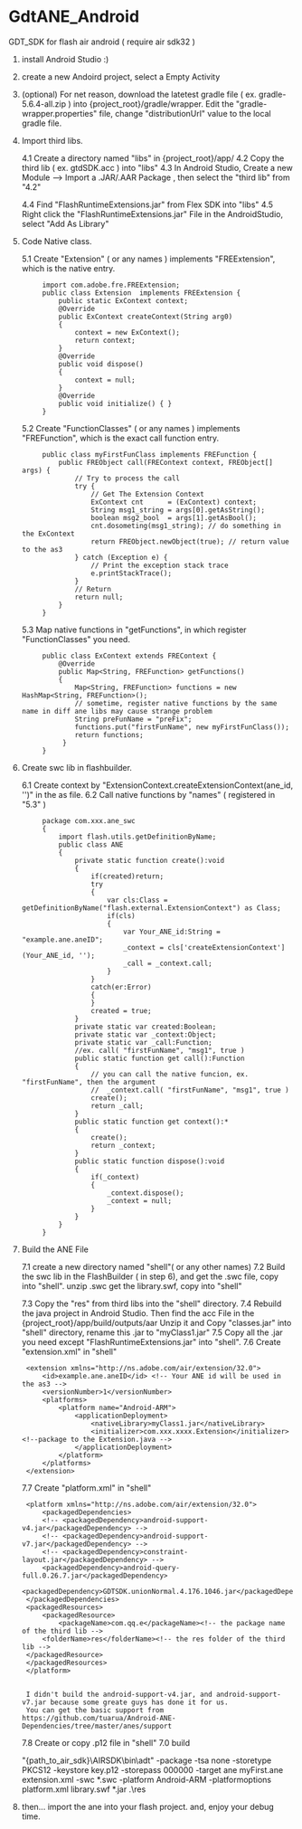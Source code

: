 # GdtANE_Android

GDT_SDK for flash air android
( require air sdk32 )

1. 	install Android Studio :)
2. 	create a new Andoird project, select a Empty Activity

3.	(optional) 
	For net reason, download the latetest gradle file ( ex. gradle-5.6.4-all.zip ) into {project_root}/gradle/wrapper.
	Edit the "gradle-wrapper.properties" file, change "distributionUrl" value to the local gradle file.

4. Import third libs.

	4.1 Create a directory named "libs" in {project_root}/app/
	4.2 Copy the third lib ( ex. gtdSDK.acc ) into "libs"
	4.3 In Android Studio, Create a new Module --> Import a .JAR/.AAR Package , then select the "third lib" from "4.2"

	4.4 Find "FlashRuntimeExtensions.jar" from Flex SDK into "libs"
	4.5 Right click the "FlashRuntimeExtensions.jar" File in the AndroidStudio, select "Add As Library"

5. Code Native class.

	5.1 Create "Extension" ( or any names ) implements "FREExtension", which is the native entry.

			import com.adobe.fre.FREExtension;
			public class Extension  implements FREExtension {
			    public static ExContext context;
			    @Override
			    public ExContext createContext(String arg0)
			    {
			        context = new ExContext();
			        return context;
			    }
			    @Override
			    public void dispose()
			    {
			        context = null;
			    }
			    @Override
			    public void initialize() { }
			}

	5.2 Create "FunctionClasses" ( or any names ) implements "FREFunction", which is the exact call function entry. 

			public class myFirstFunClass implements FREFunction {
				public FREObject call(FREContext context, FREObject[] args) {
					// Try to process the call
					try {
						// Get The Extension Context
						ExContext cnt      = (ExContext) context;
						String msg1_string = args[0].getAsString();
						boolean msg2_bool  = args[1].getAsBool();
						cnt.dosometing(msg1_string); // do something in the ExContext
						return FREObject.newObject(true); // return value to the as3
					} catch (Exception e) {
						// Print the exception stack trace
						e.printStackTrace();
					}
					// Return
					return null;
				}
			}

	5.3 Map native functions in "getFunctions", in which register "FunctionClasses" you need.

			public class ExContext extends FREContext {
			    @Override
			    public Map<String, FREFunction> getFunctions()
			    {
			    	Map<String, FREFunction> functions = new HashMap<String, FREFunction>();
	        		// sometime, register native functions by the same name in diff ane libs may cause strange problem
	        		String preFunName = "preFix"; 
	        		functions.put("firstFunName", new myFirstFunClass());
	        		return functions;
	    		 }
    		}

6. Create swc lib in flashbuilder.

	6.1 Create context by "ExtensionContext.createExtensionContext(ane_id, '')" in the as file.
	6.2 Call native functions by "names" ( registered in "5.3" )

			package com.xxx.ane_swc
			{
				import flash.utils.getDefinitionByName;			
				public class ANE
				{
					private static function create():void
					{
						if(created)return;
						try
						{
							var cls:Class = getDefinitionByName("flash.external.ExtensionContext") as Class;
							if(cls)
							{
								var Your_ANE_id:String = "example.ane.aneID";
								_context = cls['createExtensionContext'](Your_ANE_id, ''); 
								_call = _context.call;
							}
						}
						catch(er:Error)
						{
						}
						created = true;
					}
					private static var created:Boolean;
					private static var _context:Object;
					private static var _call:Function;
					//ex. call( "firstFunName", "msg1", true )
					public static function get call():Function
					{
						// you can call the native funcion, ex. "firstFunName", then the argument
						//  _context.call( "firstFunName", "msg1", true )
						create();
						return _call;
					}
					public static function get context():*
					{
						create();
						return _context;
					}
					public static function dispose():void
					{
						if(_context)
						{
							_context.dispose();
							_context = null;
						}
					}
				}
			}

7. Build the ANE File

	7.1 create a new directory named "shell"( or any other names)
	7.2 Build the swc lib in the FlashBuilder ( in step 6), and get the .swc file, copy into "shell".
		unzip .swc get the library.swf, copy into "shell"

	7.3 Copy the "res" from third libs into the "shell" directory.
    7.4 Rebuild the java project in Android Studio.
    	Then find the acc File in the {project_root}/app/build/outputs/aar
    	Unzip it and Copy "classes.jar" into "shell" directory, rename this .jar to "myClass1.jar"
    7.5 Copy all the .jar you need except "FlashRuntimeExtensions.jar" into "shell".
    7.6 Create "extension.xml" in "shell"

    	<extension xmlns="http://ns.adobe.com/air/extension/32.0">
		    <id>example.ane.aneID</id> <!-- Your ANE id will be used in the as3 -->
		    <versionNumber>1</versionNumber>
		    <platforms>
		        <platform name="Android-ARM">
		            <applicationDeployment>
		                <nativeLibrary>myClass1.jar</nativeLibrary>
		                <initializer>com.xxx.xxxx.Extension</initializer>  <!--package to the Extension.java -->
		            </applicationDeployment>
		        </platform>
		    </platforms>
		</extension>

	7.7 Create "platform.xml" in "shell"

		<platform xmlns="http://ns.adobe.com/air/extension/32.0">
			<packagedDependencies>
		    <!-- <packagedDependency>android-support-v4.jar</packagedDependency> --> 
		    <!-- <packagedDependency>android-support-v7.jar</packagedDependency> -->
		    <!-- <packagedDependency>constraint-layout.jar</packagedDependency> -->
			<packagedDependency>android-query-full.0.26.7.jar</packagedDependency> 
			<packagedDependency>GDTSDK.unionNormal.4.176.1046.jar</packagedDependency> 
		</packagedDependencies> 
		<packagedResources>
			<packagedResource>
				<packageName>com.qq.e</packageName><!-- the package name of the third lib -->
		    <folderName>res</folderName><!-- the res folder of the third lib -->
		</packagedResource>
		</packagedResources>
		</platform>


		I didn't build the android-support-v4.jar, and android-support-v7.jar because some greate guys has done it for us.
		You can get the basic support from https://github.com/tuarua/Android-ANE-Dependencies/tree/master/anes/support

	7.8 Create or copy .p12 file in "shell"
	7.0 build 

	"{path_to_air_sdk}\AIRSDK\bin\adt" -package -tsa none -storetype PKCS12 -keystore key.p12 -storepass 000000 -target ane myFirst.ane extension.xml -swc *.swc -platform Android-ARM -platformoptions platform.xml library.swf *.jar .\res   


8. then... import the ane into your flash project.
	and, enjoy your debug time.


